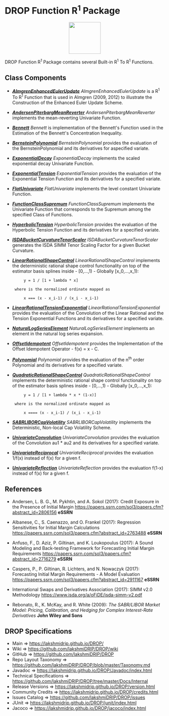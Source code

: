 # DROP Function R<sup>1</sup> Package

<p align="center"><img src="https://github.com/lakshmiDRIP/DROP/blob/master/DRIP_Logo.gif?raw=true" width="100"></p>

DROP Function R<sup>1</sup> Package contains several Built-in R<sup>1</sup> To R<sup>1</sup> Functions.


## Class Components

 * [***AlmgrenEnhancedEulerUpdate***](https://github.com/lakshmiDRIP/DROP/tree/master/src/main/java/org/drip/function/r1tor1/AlmgrenEnhancedEulerUpdate.java)
 <i>AlmgrenEnhancedEulerUpdate</i> is a R<sup>1</sup> To R<sup>1</sup> Function that is used in Almgren
 (2009, 2012) to illustrate the Construction of the Enhanced Euler Update Scheme.

 * [***AndersenPiterbargMeanReverter***](https://github.com/lakshmiDRIP/DROP/tree/master/src/main/java/org/drip/function/r1tor1/AndersenPiterbargMeanReverter.java)
 <i>AndersenPiterbargMeanReverter</i> implements the mean-reverting Univariate Function.

 * [***Bennett***](https://github.com/lakshmiDRIP/DROP/tree/master/src/main/java/org/drip/function/r1tor1/Bennett.java)
 <i>Bennett</i> is implementation of the Bennett's Function used in the Estimation of the Bennett's
 Concentration Inequality.

 * [***BernsteinPolynomial***](https://github.com/lakshmiDRIP/DROP/tree/master/src/main/java/org/drip/function/r1tor1/BernsteinPolynomial.java)
 <i>BernsteinPolynomial</i> provides the evaluation of the BernsteinPolynomial and its derivatives for aspecified variate. 

 * [***ExponentialDecay***](https://github.com/lakshmiDRIP/DROP/tree/master/src/main/java/org/drip/function/r1tor1/ExponentialDecay.java)
 <i>ExponentialDecay</i> implements the scaled exponential decay Univariate Function.

 * [***ExponentialTension***](https://github.com/lakshmiDRIP/DROP/tree/master/src/main/java/org/drip/function/r1tor1/ExponentialTension.java)
 <i>ExponentialTension</i> provides the evaluation of the Exponential Tension Function and its derivatives
 for a specified variate.

 * [***FlatUnivariate***](https://github.com/lakshmiDRIP/DROP/tree/master/src/main/java/org/drip/function/r1tor1/FlatUnivariate.java)
 <i>FlatUnivariate</i> implements the level constant Univariate Function.

 * [***FunctionClassSupremum***](https://github.com/lakshmiDRIP/DROP/tree/master/src/main/java/org/drip/function/r1tor1/FunctionClassSupremum.java)
 <i>FunctionClassSupremum</i> implements the Univariate Function that corresponds to the Supremum among the
 specified Class of Functions.

 * [***HyperbolicTension***](https://github.com/lakshmiDRIP/DROP/tree/master/src/main/java/org/drip/function/r1tor1/HyperbolicTension.java)
 <i>HyperbolicTension</i> provides the evaluation of the Hyperbolic Tension Function and its derivatives for
 a specified variate.

 * [***ISDABucketCurvatureTenorScaler***](https://github.com/lakshmiDRIP/DROP/tree/master/src/main/java/org/drip/function/r1tor1/ISDABucketCurvatureTenorScaler.java)
 <i>ISDABucketCurvatureTenorScaler</i> generates the ISDA SIMM Tenor Scaling Factor for a given Bucket
 Curvature.

 * [***LinearRationalShapeControl***](https://github.com/lakshmiDRIP/DROP/tree/master/src/main/java/org/drip/function/r1tor1/LinearRationalShapeControl.java)
 <i>LinearRationalShapeControl</i> implements the deterministic rational shape control functionality on top
 of the estimator basis splines inside - [0,...,1) - Globally [x_0,...,x_1):

  			y = 1 / [1 + lambda * x]

		where is the normalized ordinate mapped as

 			x === (x - x_i-1) / (x_i - x_i-1)

 * [***LinearRationalTensionExponential***](https://github.com/lakshmiDRIP/DROP/tree/master/src/main/java/org/drip/function/r1tor1/LinearRationalTensionExponential.java)
 <i>LinearRationalTensionExponential</i> provides the evaluation of the Convolution of the Linear Rational
 and the Tension Exponential Functions and its derivatives for a specified variate.

 * [***NaturalLogSeriesElement***](https://github.com/lakshmiDRIP/DROP/tree/master/src/main/java/org/drip/function/r1tor1/NaturalLogSeriesElement.java)
 <i>NaturalLogSeriesElement</i> implements an element in the natural log series expansion.

 * [***OffsetIdempotent***](https://github.com/lakshmiDRIP/DROP/tree/master/src/main/java/org/drip/function/r1tor1/OffsetIdempotent.java)
 <i>OffsetIdempotent</i> provides the Implementation of the Offset Idempotent Operator - f(x) = x - C.

 * [***Polynomial***](https://github.com/lakshmiDRIP/DROP/tree/master/src/main/java/org/drip/function/r1tor1/Polynomial.java)
 <i>Polynomial</i> provides the evaluation of the n<sup>th</sup> order Polynomial and its derivatives for a
 specified variate.

 * [***QuadraticRationalShapeControl***](https://github.com/lakshmiDRIP/DROP/tree/master/src/main/java/org/drip/function/r1tor1/QuadraticRationalShapeControl.java)
 <i>QuadraticRationalShapeControl</i> implements the deterministic rational shape control functionality on
 top of the estimator basis splines inside - [0,...,1) - Globally [x_0,...,x_1):

 			y = 1 / [1 + lambda * x * (1-x)]

		where is the normalized ordinate mapped as

 			x ==== (x - x_i-1) / (x_i - x_i-1)

 * [***SABRLIBORCapVolatility***](https://github.com/lakshmiDRIP/DROP/tree/master/src/main/java/org/drip/function/r1tor1/SABRLIBORCapVolatility.java)
 <i>SABRLIBORCapVolatility</i> implements the Deterministic, Non-local Cap Volatility Scheme.

 * [***UnivariateConvolution***](https://github.com/lakshmiDRIP/DROP/tree/master/src/main/java/org/drip/function/r1tor1/UnivariateConvolution.java)
 <i>UnivariateConvolution</i> provides the evaluation of the Convolution au1 * au2 and its derivatives for a
 specified variate.

 * [***UnivariateReciprocal***](https://github.com/lakshmiDRIP/DROP/tree/master/src/main/java/org/drip/function/r1tor1/UnivariateReciprocal.java)
 <i>UnivariateReciprocal</i> provides the evaluation 1/f(x) instead of f(x) for a given f.

 * [***UnivariateReflection***](https://github.com/lakshmiDRIP/DROP/tree/master/src/main/java/org/drip/function/r1tor1/UnivariateReflection.java)
 <i>UnivariateReflection</i> provides the evaluation f(1-x) instead of f(x) for a given f.


## References

 * Andersen, L. B. G., M. Pykhtin, and A. Sokol (2017): Credit Exposure in the Presence of Initial Margin
 https://papers.ssrn.com/sol3/papers.cfm?abstract_id=2806156 <b>eSSRN</b>

 * Albanese, C., S. Caenazzo, and O. Frankel (2017): Regression Sensitivities for Initial Margin Calculations
 https://papers.ssrn.com/sol3/papers.cfm?abstract_id=2763488 <b>eSSRN</b>

 * Anfuso, F., D. Aziz, P. Giltinan, and K. Loukopoulus (2017): A Sound Modeling and Back-testing Framework
 for Forecasting Initial Margin Requirements https://papers.ssrn.com/sol3/papers.cfm?abstract_id=2716279
 <b>eSSRN</b>

 * Caspers, P., P. Giltinan, R. Lichters, and N. Nowaczyk (2017): Forecasting Initial Margin Requirements - A
 Model Evaluation https://papers.ssrn.com/sol3/papers.cfm?abstract_id=2911167 <b>eSSRN</b>

 * International Swaps and Derivatives Association (2017): SIMM v2.0 Methodology
 https://www.isda.org/a/oFiDE/isda-simm-v2.pdf

 * Rebonato, R., K. McKay, and R. White (2009): <i>The SABR/LIBOR Market Model: Pricing, Calibration, and
 Hedging for Complex Interest-Rate Derivatives</i> <b>John Wiley and Sons</b>


## DROP Specifications

 * Main                     => https://lakshmidrip.github.io/DROP/
 * Wiki                     => https://github.com/lakshmiDRIP/DROP/wiki
 * GitHub                   => https://github.com/lakshmiDRIP/DROP
 * Repo Layout Taxonomy     => https://github.com/lakshmiDRIP/DROP/blob/master/Taxonomy.md
 * Javadoc                  => https://lakshmidrip.github.io/DROP/Javadoc/index.html
 * Technical Specifications => https://github.com/lakshmiDRIP/DROP/tree/master/Docs/Internal
 * Release Versions         => https://lakshmidrip.github.io/DROP/version.html
 * Community Credits        => https://lakshmidrip.github.io/DROP/credits.html
 * Issues Catalog           => https://github.com/lakshmiDRIP/DROP/issues
 * JUnit                    => https://lakshmidrip.github.io/DROP/junit/index.html
 * Jacoco                   => https://lakshmidrip.github.io/DROP/jacoco/index.html
